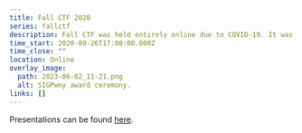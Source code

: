 ```yaml
---
title: Fall CTF 2020
series: fallctf
description: Fall CTF was held entirely online due to COVID-19. It was organized by Ravi.
time_start: 2020-09-26T17:00:00.000Z
time_close: ""
location: Online
overlay_image:
  path: 2023-06-02_11-21.png
  alt: SIGPwny award ceremony.
links: []
---
```

Presentations can be found [here](https://www.youtube.com/playlist?list=PL0Q-_Oy-AsjenjYYuu8n2Xq4a22aFv4-i).